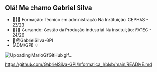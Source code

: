 ## Olá! Me chamo Gabriel Silva
- 👨🏻‍🎓 Formação: Técnico em administração
Na Instituição: CEPHAS - 22/23
- 👷🏼‍♂️ Cursando: Gestão da Produção Industrial
Na Instituição: FATEC - 24/26
- 📧 @GabrielSilva-GPI
- (ADM/GPI) 💡

![Uploading MarioGifGitHub.gif…](https://user-images.githubusercontent.com/74038190/225813708-98b745f2-7d22-48cf-9150-083f1b00d6c9.gif)

https://github.com/GabrielSilva-GPI/Informatica_I/blob/main/README.md 
